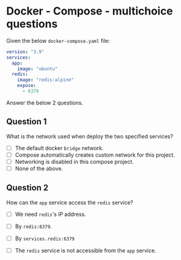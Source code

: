 # Docker - Compose - multichoice questions

Given the below `docker-compose.yaml` file:

```yaml
version: "3.9"
services:
  app:
    image: "ubuntu"
  redis:
    image: "redis:alpine"
    expose:
      - 6379
```

Answer the below 2 questions.

## Question 1

What is the network used when deploy the two specified services? 

- [ ] The default docker `bridge` network.
- [ ] Compose automatically creates custom network for this project. 
- [ ] Networking is disabled in this compose project.
- [ ] None of the above.

## Question 2

How can the `app` service access the `redis` service? 

- [ ] We need `redis`'s IP address.
- [ ] By `redis:6379`.
- [ ] By `services.redis:6379`
- [ ] The `redis` service is not accessible from the `app` service. 

